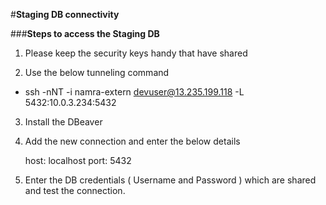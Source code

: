 #**Staging DB connectivity**

###**Steps to access the Staging DB**

1. Please keep the security keys handy that have shared

2. Use the below tunneling command

- ssh -nNT -i namra-extern  devuser@13.235.199.118 -L 5432:10.0.3.234:5432

3. Install the DBeaver

4. Add the new connection and enter the below details

   host: localhost
   port: 5432
   
5. Enter the DB credentials ( Username and Password ) which are shared and test the connection.




